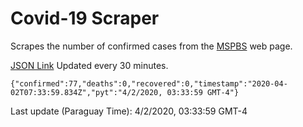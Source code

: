 # Covid-19 Scraper

Scrapes the number of confirmed cases from the [MSPBS](https://www.mspbs.gov.py/covid-19.php) web page.

[JSON Link](https://jmayalag.github.io/covid19-scrape/cases.json)
Updated every 30 minutes.
```
{"confirmed":77,"deaths":0,"recovered":0,"timestamp":"2020-04-02T07:33:59.834Z","pyt":"4/2/2020, 03:33:59 GMT-4"}
```
Last update (Paraguay Time): 4/2/2020, 03:33:59 GMT-4